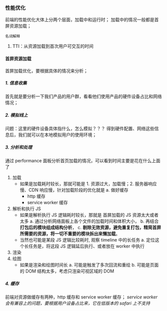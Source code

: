 ### 性能优化

前端的性能优化大体上分两个层面，加载中和运行时；
加载中的情况一般都是首屏资源加载；

`名词解释`

1. TTI：从资源加载到首次用户可交互的时间

#### 首屏资源加载

首屏加载优化，要根据具体的情况来分析；

##### 1. 信息收集

首先就是要分析一下我们产品的用户群，看看他们使用产品的硬件设备占比和网络情况；

##### 2. 模拟线上

问题：这里的硬件设备具体指什么，怎么模拟？？？
得到硬件配置、网络这些信息后，我们就可以在本地模拟用户的使用环境；

##### 3. 分析和处理

通过 performance 面板分析首页加载的情况，可以看到时间主要是花在什么上面了

1. 加载
   - 如果是加载耗时较长，那就可能是 1. 资源过大，加载慢；2. 服务器响应慢、CDN 响应慢，针对加载阶段的优化就是
     <!-- a. 预加载、预 DNS 解析 这不是首屏加载的范围了，这是次级页面加载的范围，用于处理页面卡顿，模块之间切换慢等 -->
     a. 做好缓存
     - http 缓存
     - service worker 缓存
2. 解析和执行 JS
   - 如果是解析执行 JS 逻辑耗时较长，那就是 首屏加载的 JS 资源太大或者太多
     a. 通过分析网络面板上各个文件的加载时间和体积大小，
     b. 再结合**打包后的模块组成结构分析**，
     c. **剔除无效资源，避免重复打包，精简首屏所需要的资源，将一切不重要的模块拆出来懒加载**。
   - 当然也可能是某段 JS 逻辑比较耗时, 观察 timeline 中的长任务
     a. 定位这个长任务是，将这段 JS 逻辑延后执行、或者放在 worker 中执行
3. 渲染
4. 绘图
   - 如果是渲染和绘图时间长
     a. 可能是触发了多次回流和重绘
     b. 可能是页面的 DOM 结构太多，考虑只渲染可视区域的 DOM

##### 4. 缓存

前端对资源做缓存有两种，http 缓存和 service worker 缓存；
_service worker 会有兼容上的问题，要根据用户设备占比来，它在低版本的 safari 上不支持_
